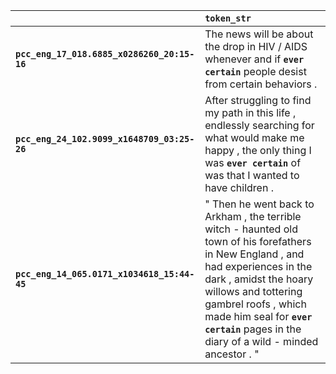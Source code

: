 |                                             | `token_str`                                                                                                                                                                                                                                                                                        |
|:--------------------------------------------|:---------------------------------------------------------------------------------------------------------------------------------------------------------------------------------------------------------------------------------------------------------------------------------------------------|
| **`pcc_eng_17_018.6885_x0286260_20:15-16`** | The news will be about the drop in HIV / AIDS whenever and if __``ever certain``__ people desist from certain behaviors .                                                                                                                                                                          |
| **`pcc_eng_24_102.9099_x1648709_03:25-26`** | After struggling to find my path in this life , endlessly searching for what would make me happy , the only thing I was __``ever certain``__ of was that I wanted to have children .                                                                                                               |
| **`pcc_eng_14_065.0171_x1034618_15:44-45`** | " Then he went back to Arkham , the terrible witch - haunted old town of his forefathers in New England , and had experiences in the dark , amidst the hoary willows and tottering gambrel roofs , which made him seal for __``ever certain``__ pages in the diary of a wild - minded ancestor . " |
